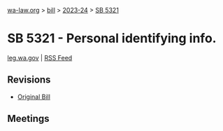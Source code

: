 [wa-law.org](/) > [bill](/bill/) > [2023-24](/bill/2023-24/) > [SB 5321](/bill/2023-24/sb/5321/)

# SB 5321 - Personal identifying info.
[leg.wa.gov](https://app.leg.wa.gov/billsummary?BillNumber=5321&Year=2023&Initiative=false) | [RSS Feed](./rss.xml)

## Revisions
* [Original Bill](1/)

## Meetings